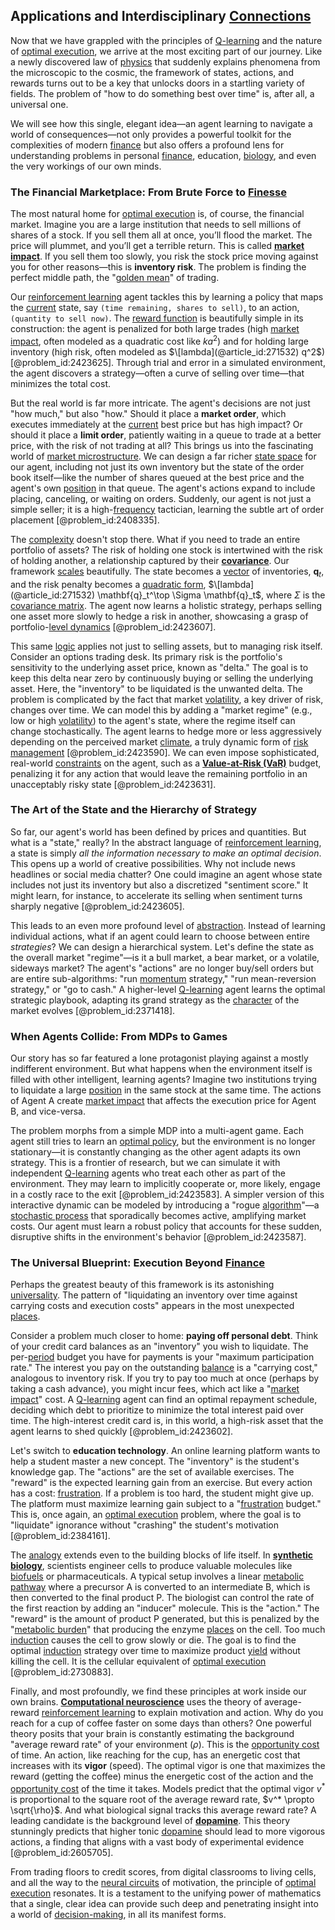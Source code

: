 ## Applications and Interdisciplinary [Connections](@article_id:193345)

Now that we have grappled with the principles of [Q-learning](@article_id:144486) and the nature of [optimal execution](@article_id:137824), we arrive at the most exciting part of our journey. Like a newly discovered law of [physics](@article_id:144980) that suddenly explains phenomena from the microscopic to the cosmic, the framework of states, actions, and rewards turns out to be a key that unlocks doors in a startling variety of fields. The problem of "how to do something best over time" is, after all, a universal one.

We will see how this single, elegant idea—an agent learning to navigate a world of consequences—not only provides a powerful toolkit for the complexities of modern [finance](@article_id:144433) but also offers a profound lens for understanding problems in personal [finance](@article_id:144433), education, [biology](@article_id:276078), and even the very workings of our own minds.

### The Financial Marketplace: From Brute Force to [Finesse](@article_id:178330)

The most natural home for [optimal execution](@article_id:137824) is, of course, the financial market. Imagine you are a large institution that needs to sell millions of shares of a stock. If you sell them all at once, you’ll flood the market. The price will plummet, and you’ll get a terrible return. This is called **[market impact](@article_id:137017)**. If you sell them too slowly, you risk the stock price moving against you for other reasons—this is **inventory risk**. The problem is finding the perfect middle path, the "[golden mean](@article_id:263932)" of trading.

Our [reinforcement learning](@article_id:140650) agent tackles this by learning a policy that maps the [current](@article_id:270029) state, say `(time remaining, shares to sell)`, to an action, `(quantity to sell now)`. The [reward function](@article_id:137942) is beautifully simple in its construction: the agent is penalized for both large trades (high [market impact](@article_id:137017), often modeled as a quadratic cost like $k a^2$) and for holding large inventory (high risk, often modeled as $\[lambda](@article_id:271532) q^2$) [@problem_id:2423625]. Through trial and error in a simulated environment, the agent discovers a strategy—often a curve of selling over time—that minimizes the total cost.

But the real world is far more intricate. The agent's decisions are not just "how much," but also "how." Should it place a **market order**, which executes immediately at the [current](@article_id:270029) best price but has high impact? Or should it place a **limit order**, patiently waiting in a queue to trade at a better price, with the risk of not trading at all? This brings us into the fascinating world of [market microstructure](@article_id:136215). We can design a far richer [state space](@article_id:160420) for our agent, including not just its own inventory but the state of the order book itself—like the number of shares queued at the best price and the agent's own [position](@article_id:167295) in that queue. The agent's actions expand to include placing, canceling, or waiting on orders. Suddenly, our agent is not just a simple seller; it is a high-[frequency](@article_id:264036) tactician, learning the subtle art of order placement [@problem_id:2408335].

The [complexity](@article_id:265609) doesn't stop there. What if you need to trade an entire portfolio of assets? The risk of holding one stock is intertwined with the risk of holding another, a relationship captured by their **[covariance](@article_id:151388)**. Our framework [scales](@article_id:170403) beautifully. The state becomes a [vector](@article_id:176819) of inventories, $\mathbf{q}_t$, and the risk penalty becomes a [quadratic form](@article_id:153003), $\[lambda](@article_id:271532) \mathbf{q}_t^\top \Sigma \mathbf{q}_t$, where $\Sigma$ is the [covariance matrix](@article_id:138661). The agent now learns a holistic strategy, perhaps selling one asset more slowly to hedge a risk in another, showcasing a grasp of portfolio-[level dynamics](@article_id:191553) [@problem_id:2423607].

This same [logic](@article_id:266330) applies not just to selling assets, but to managing risk itself. Consider an options trading desk. Its primary risk is the portfolio's sensitivity to the underlying asset price, known as "delta." The goal is to keep this delta near zero by continuously buying or selling the underlying asset. Here, the "inventory" to be liquidated is the unwanted delta. The problem is complicated by the fact that market [volatility](@article_id:266358), a key driver of risk, changes over time. We can model this by adding a "market regime" (e.g., low or high [volatility](@article_id:266358)) to the agent's state, where the regime itself can change stochastically. The agent learns to hedge more or less aggressively depending on the perceived market [climate](@article_id:144739), a truly dynamic form of [risk management](@article_id:140788) [@problem_id:2423590]. We can even impose sophisticated, real-world [constraints](@article_id:149214) on the agent, such as a **[Value-at-Risk (VaR)](@article_id:140298)** budget, penalizing it for any action that would leave the remaining portfolio in an unacceptably risky state [@problem_id:2423631].

### The Art of the State and the Hierarchy of Strategy

So far, our agent's world has been defined by prices and quantities. But what is a "state," really? In the abstract language of [reinforcement learning](@article_id:140650), a state is simply *all the information necessary to make an optimal decision*. This opens up a world of creative possibilities. Why not include news headlines or social media chatter? One could imagine an agent whose state includes not just its inventory but also a discretized "sentiment score." It might learn, for instance, to accelerate its selling when sentiment turns sharply negative [@problem_id:2423605].

This leads to an even more profound level of [abstraction](@article_id:180488). Instead of learning individual actions, what if an agent could learn to choose between entire *strategies*? We can design a hierarchical system. Let's define the state as the overall market "regime"—is it a bull market, a bear market, or a volatile, sideways market? The agent's "actions" are no longer buy/sell orders but are entire sub-algorithms: "run [momentum](@article_id:138659) strategy," "run mean-reversion strategy," or "go to cash." A higher-level [Q-learning](@article_id:144486) agent learns the optimal strategic playbook, adapting its grand strategy as the [character](@article_id:264898) of the market evolves [@problem_id:2371418].

### When Agents Collide: From MDPs to Games

Our story has so far featured a lone protagonist playing against a mostly indifferent environment. But what happens when the environment itself is filled with other intelligent, learning agents? Imagine two institutions trying to liquidate a large [position](@article_id:167295) in the same stock at the same time. The actions of Agent A create [market impact](@article_id:137017) that affects the execution price for Agent B, and vice-versa.

The problem morphs from a simple MDP into a multi-agent game. Each agent still tries to learn an [optimal policy](@article_id:138001), but the environment is no longer stationary—it is constantly changing as the other agent adapts its own strategy. This is a frontier of research, but we can simulate it with independent [Q-learning](@article_id:144486) agents who treat each other as part of the environment. They may learn to implicitly cooperate or, more likely, engage in a costly race to the exit [@problem_id:2423583]. A simpler version of this interactive dynamic can be modeled by introducing a "rogue [algorithm](@article_id:267625)"—a [stochastic process](@article_id:159008) that sporadically becomes active, amplifying market costs. Our agent must learn a robust policy that accounts for these sudden, disruptive shifts in the environment's behavior [@problem_id:2423587].

### The Universal Blueprint: Execution Beyond [Finance](@article_id:144433)

Perhaps the greatest beauty of this framework is its astonishing [universality](@article_id:139254). The pattern of "liquidating an inventory over time against carrying costs and execution costs" appears in the most unexpected [places](@article_id:187379).

Consider a problem much closer to home: **paying off personal debt**. Think of your credit card balances as an "inventory" you wish to liquidate. The per-[period](@article_id:169165) budget you have for payments is your "maximum participation rate." The interest you pay on the outstanding [balance](@article_id:169031) is a "carrying cost," analogous to inventory risk. If you try to pay too much at once (perhaps by taking a cash advance), you might incur fees, which act like a "[market impact](@article_id:137017)" cost. A [Q-learning](@article_id:144486) agent can find an optimal repayment schedule, deciding which debt to prioritize to minimize the total interest paid over time. The high-interest credit card is, in this world, a high-risk asset that the agent learns to shed quickly [@problem_id:2423602].

Let's switch to **education technology**. An online learning platform wants to help a student master a new concept. The "inventory" is the student's knowledge gap. The "actions" are the set of available exercises. The "reward" is the expected learning gain from an exercise. But every action has a cost: [frustration](@article_id:142228). If a problem is too hard, the student might give up. The platform must maximize learning gain subject to a "[frustration](@article_id:142228) budget." This is, once again, an [optimal execution](@article_id:137824) problem, where the goal is to "liquidate" ignorance without "crashing" the student's motivation [@problem_id:2384161].

The [analogy](@article_id:149240) extends even to the building blocks of life itself. In **[synthetic biology](@article_id:140983)**, scientists engineer cells to produce valuable molecules like [biofuels](@article_id:175347) or pharmaceuticals. A typical setup involves a linear [metabolic pathway](@article_id:174403) where a precursor A is converted to an intermediate B, which is then converted to the final product P. The biologist can control the rate of the first reaction by adding an "inducer" molecule. This is the "action." The "reward" is the amount of product P generated, but this is penalized by the "[metabolic burden](@article_id:154718)" that producing the enzyme [places](@article_id:187379) on the cell. Too much [induction](@article_id:273842) causes the cell to grow slowly or die. The goal is to find the optimal [induction](@article_id:273842) strategy over time to maximize product [yield](@article_id:197199) without killing the cell. It is the cellular equivalent of [optimal execution](@article_id:137824) [@problem_id:2730883].

Finally, and most profoundly, we find these principles at work inside our own brains. **[Computational neuroscience](@article_id:274006)** uses the theory of average-reward [reinforcement learning](@article_id:140650) to explain motivation and action. Why do you reach for a cup of coffee faster on some days than others? One powerful theory posits that your brain is constantly estimating the background "average reward rate" of your environment ($\rho$). This is the [opportunity cost](@article_id:145723) of time. An action, like reaching for the cup, has an energetic cost that increases with its **vigor** (speed). The optimal vigor is one that maximizes the reward (getting the coffee) minus the energetic cost of the action and the [opportunity cost](@article_id:145723) of the time it takes. Models predict that the optimal vigor $v^*$ is proportional to the square root of the average reward rate, $v^* \propto \sqrt{\rho}$. And what biological signal tracks this average reward rate? A leading candidate is the background level of **[dopamine](@article_id:148986)**. This theory stunningly predicts that higher tonic [dopamine](@article_id:148986) should lead to more vigorous actions, a finding that aligns with a vast body of experimental evidence [@problem_id:2605705].

From trading floors to credit scores, from digital classrooms to living cells, and all the way to the [neural circuits](@article_id:162731) of motivation, the principle of [optimal execution](@article_id:137824) resonates. It is a testament to the unifying power of mathematics that a single, clear idea can provide such deep and penetrating insight into a world of [decision-making](@article_id:137659), in all its manifest forms.
